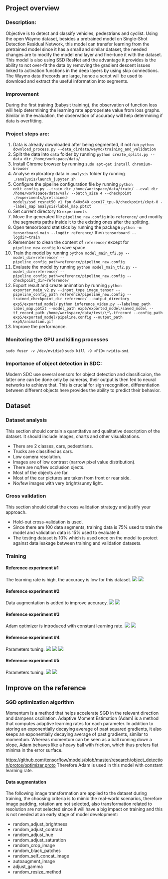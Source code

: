 ## Project overview
### Description:
Objective is to detect and classify vehicles, pedestrians and cyclist.
Using the open Waymo dataset, besides a pretrained model on Single-Shot Detection Residual Network, this model can transfer learning from the pretrained model since it has a small and similar dataset, the needed changes are to modify the model end layer and fine-tune it with the dataset.
This model is also using SSD ResNet and the advantage it provides is the ability to not over-fit the data by removing the gradient descent issues linked to activation functions in the deep layers by using skip connections.
The Waymo data tfrecords are large, hence a script will be used to download and extract the useful information into segments.

### Improvement
During the first training (babysit training), the observation of function loss will help determining the learning rate approperiate value from loss graphs.
Similar in the evaluation, the observation of accuracy will help determining if data is overfitting.

### Project steps are:
1. Data is already downloaded after being segmented, if not run
`python download_process.py --data_dirdata/waymo/training_and_validation`
2. Split the data into `data` folder by running
`python create_splits.py --data_dir /home/workspace/data/`
3. Install Chrome browser by running
`sudo apt-get install chromium-browser`
4. Analyse exploratory data in `analysis` folder by running
`./analysis/launch_jupyter.sh`
5. Configure the pipeline configuration file by running
`python edit_config.py --train_dir /home/workspace/data/train/ --eval_dir /home/workspace/data/val/ --batch_size 4 --checkpoint ./experiments/pretrained-models/ssd_resnet50_v1_fpn_640x640_coco17_tpu-8/checkpoint/ckpt-0 --label_map analysis/label_map.pbtxt`
6. Set current directory to `experiments`
7. Move the generated file `pipeline_new.config` into `reference/` and modify the segments paths inside it to the existing ones after the splitting.
8. Open tensorboard statistics by running the package
`python -m tensorboard.main --logdir reference/` then `tensorboard --logdir=train`
9. Remember to clean the content of `reference/` except for `pipeline_new.config` to save space.
10. Train the model by running
`python model_main_tf2.py --model_dir=reference/ --pipeline_config_path=reference/pipeline_new.config`
11. Evaluate the model by running
`python model_main_tf2.py --model_dir=reference/ --pipeline_config_path=reference/pipeline_new.config --checkpoint_dir=reference/`
12. Export result and create animation by running
`python exporter_main_v2.py --input_type image_tensor --pipeline_config_path reference/pipeline_new.config --trained_checkpoint_dir reference/ --output_directory exp5/exported_model/`
`python inference_video.py --labelmap_path label_map.pbtxt --model_path exp5/exported_model/saved_model --tf_record_path /home/workspace/data/test/\*\.tfrecord --config_path exp5/exported_model/pipeline.config --output_path exp5/animation.gif`
13. Improve the performance.

### Monitoring the GPU and killing processes
`sudo fuser -v /dev/nvidia0`
`sudo kill -9 <PID>`
`nvidia-smi`

### Importance of object detection in SDC:
Modern SDC use several sensors for object detection and classificaion, the latter one can be done only by cameras, their output is then fed to neural networks to achieve that.
This is crucial for sign recognition, differentiation between different objects here provides the ability to predict their behavior.

## Dataset
### Dataset analysis
This section should contain a quantitative and qualitative description of the dataset. It should include images, charts and other visualizations.
- There are 2 classes, cars, pedestrians.
- Trucks are classified as cars.
- Low camera resolution.
- Images are of low contrast (narrow pixel value distribution).
- There are no/few occlusion ojects.
- Most of the objects are far.
- Most of the car pictures are taken from front or rear side.
- No/few images with very bright/sunny light.

### Cross validation
This section should detail the cross validation strategy and justify your approach.
- Hold-out cross-validation is used.
- Since there are 100 data segments, training data is 75% used to train the model and validation data is 15% used to evaluate it.
- The testing dataset is 10% which is used once on the model to protect against data leakage between training and validation datasets.

### Training
#### Reference experiment #1
The learning rate is high, the accuracy is low for this dataset.
<img src="experiments/exp0/loss.png"/>
<img src="experiments/exp0/lr.png"/>

#### Reference experiment #2
Data augmentation is added to improve accuracy.
<img src="experiments/exp1/loss.png"/>
<img src="experiments/exp1/lr.png"/>

#### Reference experiment #3
Adam optimizer is introduced with constant learning rate.
<img src="experiments/exp2/loss.png"/>
<img src="experiments/exp2/lr.png"/>

#### Reference experiment #4
Parameters tuning.
<img src="experiments/exp3/loss.png"/>
<img src="experiments/exp3/lr.png"/>
<img src="experiments/exp3/acc.png"/>

#### Reference experiment #5
Parameters tuning.
<img src="experiments/exp4/loss.png"/>
<img src="experiments/exp4/acc.png"/>

## Improve on the reference
### SGD optimization algorithm
Momentum is a method that helps accelerate SGD in the relevant direction and dampens oscillation.
Adaptive Moment Estimation (Adam) is a method that computes adaptive learning rates for each parameter. In addition to storing an exponentially decaying average of past squared gradients, it also keeps an exponentially decaying average of past gradients, similar to momentum. Whereas momentum can be seen as a ball running down a slope, Adam behaves like a heavy ball with friction, which thus prefers flat minima in the error surface.

https://github.com/tensorflow/models/blob/master/research/object_detection/protos/optimizer.proto
Therefore Adam is used in this model with constant learning rate.

#### Data augmentation
The following image transformation are applied to the dataset during training, the choosing criteria is to mimic the real-world scenarios, therefore image padding, rotation are not selected, also transformation related to resolution are not selected since it will have a big impact on training and this is not needed at an early stage of model development:
- random_adjust_brightness
- random_adjust_contrast
- random_adjust_hue
- random_adjust_saturation
- random_crop_image
- random_black_patches
- random_self_concat_image
- autoaugment_image
- adjust_gamma
- random_resize_method
